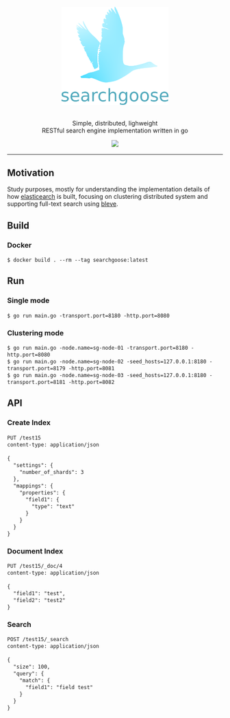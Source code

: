 <div align="center">
  <br/>
  <img src="./docs/images/logo-words.png" width="250"/>
  <br/>
  <br/>
  <p>
    Simple, distributed, lighweight<br>
    RESTful search engine implementation written in go
  </p>
  <p>
    <a href="https://github.com/actumn/searchgoose/blob/master/LICENSE">
      <img src="https://img.shields.io/badge/license-MIT-blue.svg"/>
    </a>
  </p>
</div>

---
## Motivation

Study purposes, mostly for understanding the implementation details of how
[elasticearch](https://github.com/elastic/elasticsearch) is built, focusing on clustering distributed system and supporting full-text search using [bleve](https://github.com/blevesearch/bleve).

## Build 
### Docker
```shell script
$ docker build . --rm --tag searchgoose:latest
```

## Run
### Single mode
```shell script
$ go run main.go -transport.port=8180 -http.port=8080
```
### Clustering mode
```shell script
$ go run main.go -node.name=sg-node-01 -transport.port=8180 -http.port=8080
$ go run main.go -node.name=sg-node-02 -seed_hosts=127.0.0.1:8180 -transport.port=8179 -http.port=8081
$ go run main.go -node.name=sg-node-03 -seed_hosts=127.0.0.1:8180 -transport.port=8181 -http.port=8082
```

## API
### Create Index
```
PUT /test15
content-type: application/json

{
  "settings": {
    "number_of_shards": 3
  },
  "mappings": {
    "properties": {
      "field1": {
        "type": "text"
      }
    }
  }
}
```

### Document Index
```
PUT /test15/_doc/4
content-type: application/json

{
  "field1": "test",
  "field2": "test2"
}
```

### Search
```
POST /test15/_search
content-type: application/json

{
  "size": 100,
  "query": {
    "match": {
      "field1": "field test"
    } 
  }
}
```